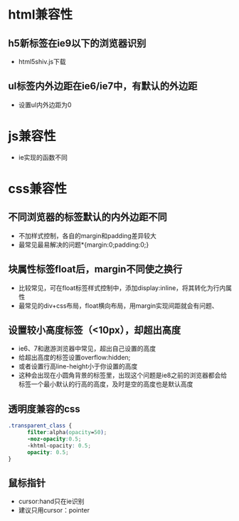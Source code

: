 # html兼容性

## h5新标签在ie9以下的浏览器识别

- html5shiv.js下载

## ul标签内外边距在ie6/ie7中，有默认的外边距

- 设置ul内外边距为0

# js兼容性

- ie实现的函数不同

# css兼容性

## 不同浏览器的标签默认的内外边距不同

- 不加样式控制，各自的margin和padding差异较大
- 最常见最易解决的问题*{margin:0;padding:0;}

## 块属性标签float后，margin不同使之换行

- 比较常见，可在float标签样式控制中，添加display:inline，将其转化为行内属性
- 最常见的div+css布局，float横向布局，用margin实现间距就会有问题、

## 设置较小高度标签（<10px），却超出高度

- ie6、7和遨游浏览器中常见，超出自己设置的高度
- 给超出高度的标签设置overflow:hidden;
- 或者设置行高line-height小于你设置的高度
- 这种会出现在小圆角背景的标签里，出现这个问题是ie8之前的浏览器都会给标签一个最小默认的行高的高度，及时是空的高度也是默认高度

## 透明度兼容的css

```css
.transparent_class {  
      filter:alpha(opacity=50);  
      -moz-opacity:0.5;  
      -khtml-opacity: 0.5;  
      opacity: 0.5;  
}
```

## 鼠标指针

- cursor:hand只在ie识别
- 建议只用cursor：pointer